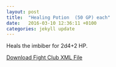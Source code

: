 ```yaml
---
layout: post
title:  "Healing Potion  (50 GP) each"
date:   2016-03-10 12:36:11 +0100
categories: jekyll update
---
```


Heals the imbiber for 2d4+2 HP.

<a href="{{site.url}}/for-the-players/items/healing-potion.xml">Download Fight Club XML File</a>